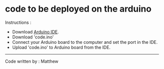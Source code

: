 # code to be deployed on the arduino  

Instructions : 
* Download [Arduino IDE](https://www.arduino.cc/en/Main/Software).
* Download 'code.ino'
* Connect your Arduino board to the computer and set the port in the IDE.
* Upload 'code.ino' to Arduino board from the IDE.

***
Code written by : Matthew
